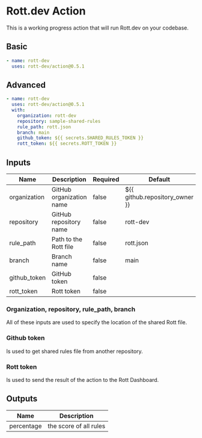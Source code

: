 # Rott.dev Action

This is a working progress action that will run Rott.dev on your codebase.

## Basic

```yaml
- name: rott-dev
  uses: rott-dev/action@0.5.1
```

## Advanced

```yaml
- name: rott-dev
  uses: rott-dev/action@0.5.1
  with:
    organization: rott-dev
    repository: sample-shared-rules
    rule_path: rott.json
    branch: main
    github_token: ${{ secrets.SHARED_RULES_TOKEN }}
    rott_token: ${{ secrets.ROTT_TOKEN }}
```

## Inputs

| Name         | Description              | Required | Default                        |
| ------------ | ------------------------ | -------- | ------------------------------ |
| organization | GitHub organization name | false    | ${{ github.repository_owner }} |
| repository   | GitHub repository name   | false    | rott-dev                       |
| rule_path    | Path to the Rott file    | false    | rott.json                      |
| branch       | Branch name              | false    | main                           |
| github_token | GitHub token             | false    |                                |
| rott_token   | Rott token               | false    |                                |

### Organization, repository, rule_path, branch

All of these inputs are used to specify the location of the shared Rott file.

### Github token

Is used to get shared rules file from another repository.

### Rott token

Is used to send the result of the action to the Rott Dashboard.

## Outputs

| Name       | Description            |
| ---------- | ---------------------- |
| percentage | the score of all rules |

